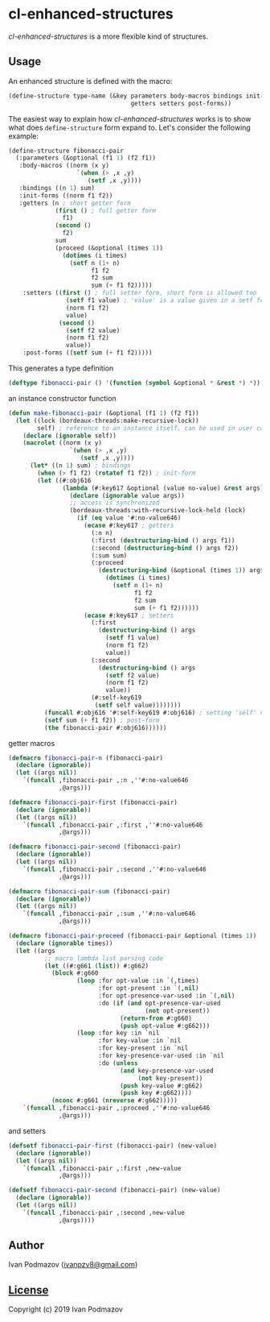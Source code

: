 # cl-enhanced-structures                                           

*cl-enhanced-structures* is a more flexible kind of structures.    

## Usage                                                           

An enhanced structure is defined with the macro:         

```lisp                                                            
(define-structure type-name (&key parameters body-macros bindings init-forms 
                                  getters setters post-forms))
```                                                                

The easiest way to explain how *cl-enhanced-structures* works is
to show what does `define-structure` form expand to.
Let's consider the following example:

```lisp
(define-structure fibonacci-pair
  (:parameters (&optional (f1 1) (f2 f1))
   :body-macros ((norm (x y)
                   `(when (> ,x ,y)
                      (setf ,x ,y))))
   :bindings ((n 1) sum)
   :init-forms ((norm f1 f2))
   :getters (n ; short getter form
             (first () ; full getter form
               f1)
             (second ()
               f2)
             sum
             (proceed (&optional (times 1))
               (dotimes (i times)
                 (setf n (1+ n)
                       f1 f2
                       f2 sum
                       sum (+ f1 f2)))))
    :setters ((first () ; full setter form, short form is allowed too
                (setf f1 value) ; 'value' is a value given in a setf form 
                (norm f1 f2)
                value)
              (second ()
                (setf f2 value)
                (norm f1 f2)
                value))
    :post-forms ((setf sum (+ f1 f2)))))
```

This generates a type definition

```lisp
(deftype fibonacci-pair () '(function (symbol &optional * &rest *) *))
```

an instance constructor function

```lisp
(defun make-fibonacci-pair (&optional (f1 1) (f2 f1))
  (let ((lock (bordeaux-threads:make-recursive-lock))
        self) ; reference to an instance itself, can be used in user code
    (declare (ignorable self))
    (macrolet ((norm (x y)
                 `(when (> ,x ,y)
                    (setf ,x ,y))))
      (let* ((n 1) sum) ; bindings
        (when (> f1 f2) (rotatef f1 f2)) ; init-form
        (let ((#:obj616
               (lambda (#:key617 &optional (value no-value) &rest args)
                 (declare (ignorable value args))
                 ;; access is synchronized
                 (bordeaux-threads:with-recursive-lock-held (lock)
                   (if (eq value '#:no-value646)
                     (ecase #:key617 ; getters
                       (:n n)
                       (:first (destructuring-bind () args f1))
                       (:second (destructuring-bind () args f2))
                       (:sum sum)
                       (:proceed
                         (destructuring-bind (&optional (times 1)) args
                           (dotimes (i times)
                             (setf n (1+ n)
                                   f1 f2
                                   f2 sum
                                   sum (+ f1 f2))))))
                     (ecase #:key617 ; setters
                       (:first
                         (destructuring-bind () args
                           (setf f1 value)
                           (norm f1 f2)
                           value))
                       (:second
                         (destructuring-bind () args
                           (setf f2 value)
                           (norm f1 f2)
                           value))
                       (#:self-key619
                        (setf self value))))))))
          (funcall #:obj616 '#:self-key619 #:obj616) ; setting 'self' variable
          (setf sum (+ f1 f2)) ; post-form
          (the fibonacci-pair #:obj616))))))
```

getter macros

```lisp
(defmacro fibonacci-pair-n (fibonacci-pair)
  (declare (ignorable))
  (let ((args nil))
    `(funcall ,fibonacci-pair ,:n ,''#:no-value646
              ,@args)))

(defmacro fibonacci-pair-first (fibonacci-pair)
  (declare (ignorable))
  (let ((args nil))
    `(funcall ,fibonacci-pair ,:first ,''#:no-value646
              ,@args)))

(defmacro fibonacci-pair-second (fibonacci-pair)
  (declare (ignorable))
  (let ((args nil))
    `(funcall ,fibonacci-pair ,:second ,''#:no-value646
              ,@args)))

(defmacro fibonacci-pair-sum (fibonacci-pair)
  (declare (ignorable))
  (let ((args nil))
    `(funcall ,fibonacci-pair ,:sum ,''#:no-value646
              ,@args)))

(defmacro fibonacci-pair-proceed (fibonacci-pair &optional (times 1))
  (declare (ignorable times))
  (let ((args
          ;; macro lambda list parsing code
          (let ((#:g661 (list)) #:g662)
            (block #:g660
                   (loop :for opt-value :in `(,times)
                         :for opt-present :in `(,nil)
                         :for opt-presence-var-used :in `(,nil)
                         :do (if (and opt-presence-var-used
                                      (not opt-present))
                               (return-from #:g660)
                               (push opt-value #:g662)))
                   (loop :for key :in `nil
                         :for key-value :in `nil
                         :for key-present :in `nil
                         :for key-presence-var-used :in `nil
                         :do (unless
                               (and key-presence-var-used
                                    (not key-present))
                               (push key-value #:g662)
                               (push key #:g662))))
            (nconc #:g661 (nreverse #:g662)))))
    `(funcall ,fibonacci-pair ,:proceed ,''#:no-value646
              ,@args)))

```

and setters

```lisp
(defsetf fibonacci-pair-first (fibonacci-pair) (new-value)
  (declare (ignorable))
  (let ((args nil))
    `(funcall ,fibonacci-pair ,:first ,new-value
              ,@args)))

(defsetf fibonacci-pair-second (fibonacci-pair) (new-value)
  (declare (ignorable))
  (let ((args nil))
    `(funcall ,fibonacci-pair ,:second ,new-value
              ,@args))))
```

## Author                                                          

Ivan Podmazov (ivanpzv8@gmail.com)                                 

## [License](LICENSE)                                              

Copyright (c) 2019 Ivan Podmazov                                   


